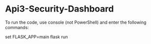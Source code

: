 # Api3-Security-Dashboard
To run the code, use console (not PowerShell) and enter the following commands:

set FLASK_APP=main
flask run 
